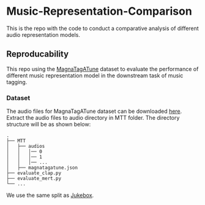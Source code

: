 # Music-Representation-Comparison
This is the repo with the code to conduct a comparative analysis of different audio representation models.


## Reproducability

This repo using the [MagnaTagATune](https://mirg.city.ac.uk/codeapps/the-magnatagatune-dataset) dataset to evaluate the performance of different music representation model in the downstream task of music tagging.

### Dataset

The audio files for MagnaTagATune dataset can be downloaded [here](https://mirg.city.ac.uk/codeapps/the-magnatagatune-dataset). Extract the audio files to audio directory in MTT folder. The directory structure will be as shown below:

```
.               
├── MTT
│   ├── audios
│   │   │── 0
│   │   │── 1
│   │   │── ...
│   ├── magnatagatune.json
├── evaluate_clap.py
├── evaluate_mert.py
└── ...
```
We use the same split as [Jukebox](https://github.com/p-lambda/jukemir).
